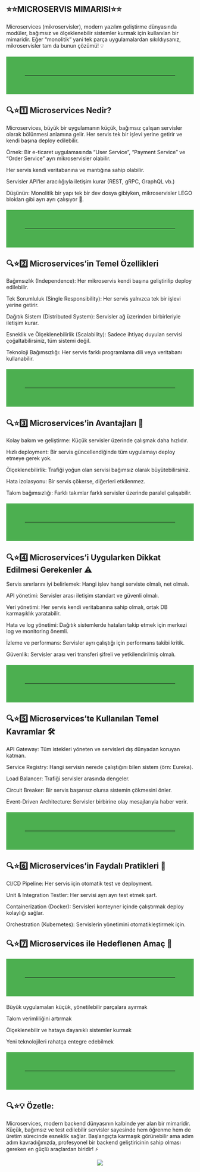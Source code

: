 ## ⭐⭐MICROSERVIS MIMARISI⭐⭐

Microservices (mikroservisler), modern yazılım geliştirme dünyasında modüler, bağımsız ve ölçeklenebilir sistemler kurmak için kullanılan bir mimaridir. Eğer “monolitik” yani tek parça uygulamalardan sıkıldıysanız, mikroservisler tam da bunun çözümü! 💡

<hr style="border: 50px solid #4CAF50; margin: 20px 0;">

## 🔍⭐1️⃣ Microservices Nedir?

Microservices, büyük bir uygulamanın küçük, bağımsız çalışan servisler olarak bölünmesi anlamına gelir. Her servis tek bir işlevi yerine getirir ve kendi başına deploy edilebilir.

Örnek: Bir e-ticaret uygulamasında “User Service”, “Payment Service” ve “Order Service” ayrı mikroservisler olabilir.

Her servis kendi veritabanına ve mantığına sahip olabilir.

Servisler API’ler aracılığıyla iletişim kurar (REST, gRPC, GraphQL vb.)

Düşünün: Monolitik bir yapı tek bir dev dosya gibiyken, mikroservisler LEGO blokları gibi ayrı ayrı çalışıyor 🧩.

<hr style="border: 50px solid #4CAF50; margin: 20px 0;">

## 🔍⭐2️⃣ Microservices’in Temel Özellikleri

Bağımsızlık (Independence): Her mikroservis kendi başına geliştirilip deploy edilebilir.

Tek Sorumluluk (Single Responsibility): Her servis yalnızca tek bir işlevi yerine getirir.

Dağıtık Sistem (Distributed System): Servisler ağ üzerinden birbirleriyle iletişim kurar.

Esneklik ve Ölçeklenebilirlik (Scalability): Sadece ihtiyaç duyulan servisi çoğaltabilirsiniz, tüm sistemi değil.

Teknoloji Bağımsızlığı: Her servis farklı programlama dili veya veritabanı kullanabilir.

<hr style="border: 50px solid #4CAF50; margin: 20px 0;">

## 🔍⭐3️⃣ Microservices’in Avantajları 🌟

Kolay bakım ve geliştirme: Küçük servisler üzerinde çalışmak daha hızlıdır.

Hızlı deployment: Bir servis güncellendiğinde tüm uygulamayı deploy etmeye gerek yok.

Ölçeklenebilirlik: Trafiği yoğun olan servisi bağımsız olarak büyütebilirsiniz.

Hata izolasyonu: Bir servis çökerse, diğerleri etkilenmez.

Takım bağımsızlığı: Farklı takımlar farklı servisler üzerinde paralel çalışabilir.

<hr style="border: 50px solid #4CAF50; margin: 20px 0;">

## 🔍⭐4️⃣ Microservices’i Uygularken Dikkat Edilmesi Gerekenler ⚠️

Servis sınırlarını iyi belirlemek: Hangi işlev hangi serviste olmalı, net olmalı.

API yönetimi: Servisler arası iletişim standart ve güvenli olmalı.

Veri yönetimi: Her servis kendi veritabanına sahip olmalı, ortak DB karmaşıklık yaratabilir.

Hata ve log yönetimi: Dağıtık sistemlerde hataları takip etmek için merkezi log ve monitoring önemli.

İzleme ve performans: Servisler ayrı çalıştığı için performans takibi kritik.

Güvenlik: Servisler arası veri transferi şifreli ve yetkilendirilmiş olmalı.

<hr style="border: 50px solid #4CAF50; margin: 20px 0;">

## 🔍⭐5️⃣ Microservices’te Kullanılan Temel Kavramlar 🛠️

API Gateway: Tüm istekleri yöneten ve servisleri dış dünyadan koruyan katman.

Service Registry: Hangi servisin nerede çalıştığını bilen sistem (örn: Eureka).

Load Balancer: Trafiği servisler arasında dengeler.

Circuit Breaker: Bir servis başarısız olursa sistemin çökmesini önler.

Event-Driven Architecture: Servisler birbirine olay mesajlarıyla haber verir.

<hr style="border: 50px solid #4CAF50; margin: 20px 0;">

## 🔍⭐6️⃣ Microservices’in Faydalı Pratikleri 🧩

CI/CD Pipeline: Her servis için otomatik test ve deployment.

Unit & Integration Testler: Her servisi ayrı ayrı test etmek şart.

Containerization (Docker): Servisleri konteyner içinde çalıştırmak deploy kolaylığı sağlar.

Orchestration (Kubernetes): Servislerin yönetimini otomatikleştirmek için.

## 🔍⭐7️⃣ Microservices ile Hedeflenen Amaç 🎯

<hr style="border: 50px solid #4CAF50; margin: 20px 0;">

Büyük uygulamaları küçük, yönetilebilir parçalara ayırmak

Takım verimliliğini artırmak

Ölçeklenebilir ve hataya dayanıklı sistemler kurmak

Yeni teknolojileri rahatça entegre edebilmek

<hr style="border: 50px solid #4CAF50; margin: 20px 0;">

## 🔍⭐💡 Özetle:
Microservices, modern backend dünyasının kalbinde yer alan bir mimaridir. Küçük, bağımsız ve test edilebilir servisler sayesinde hem öğrenme hem de üretim sürecinde esneklik sağlar. Başlangıçta karmaşık görünebilir ama adım adım kavradığınızda, profesyonel bir backend geliştiricinin sahip olması gereken en güçlü araçlardan biridir! ⚡
<p align="center">
  <img src="https://capsule-render.vercel.app/api?type=waving&color=0:0f2027,50:203a43,100:2c5364&height=200&section=footer&text=Thanks%20for%20visiting!%20🚀&fontSize=30&fontColor=ffffff" />
</p>
